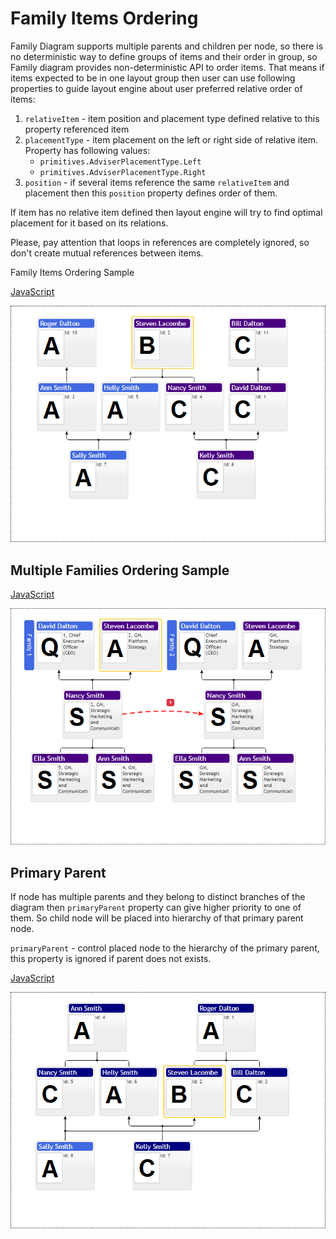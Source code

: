 # Family Items Ordering
Family Diagram supports multiple parents and children per node, so there is no deterministic way to define groups of items and their order in group, so Family diagram provides non-deterministic API to order items. That means if items expected to be in one layout group then user can use following properties to guide layout engine about user preferred relative order of items:

1. `relativeItem` - item position and placement type defined relative to this property referenced item
2. `placementType` - item placement on the left or right side of relative item. Property has following values:
    * `primitives.AdviserPlacementType.Left`
    * `primitives.AdviserPlacementType.Right`
3. `position` - if several items reference the same `relativeItem` and placement then this `position` property defines order of them.

If item has no relative item defined then layout engine will try to find optimal placement for it based on its relations.

Please, pay attention that loops in references are completely ignored, so don't create mutual references between items.

Family Items Ordering Sample

[JavaScript](javascript.controls/CaseFamilyChartItemsOrdering.html)

![Screenshot](javascript.controls/__image_snapshots__/CaseFamilyChartItemsOrdering-snap.png)

## Multiple Families Ordering Sample

[JavaScript](javascript.controls/CaseMultipleFamiliesOrdering.html)

![Screenshot](javascript.controls/__image_snapshots__/CaseMultipleFamiliesOrdering-snap.png)

## Primary Parent

If node has multiple parents and they belong to distinct branches of the diagram then `primaryParent` property can give higher priority to one of them. So child node will be placed into hierarchy of that primary parent node.

`primaryParent` - control placed node to the hierarchy of the primary parent, this property is ignored if parent does not exists.

[JavaScript](javascript.controls/CaseFamilyChartPrimaryParent.html)

![Screenshot](javascript.controls/__image_snapshots__/CaseFamilyChartPrimaryParent-snap.png)
